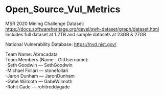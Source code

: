 # Open_Source_Vul_Metrics

MSR 2020 Mining Challenge Dataset: https://docs.softwareheritage.org/devel/swh-dataset/graph/dataset.html
  Includes full dataset at 1.2TB and sample datasets at 23GB & 27GB
  
National Vulnerability Database: https://nvd.nist.gov/

Team Name: Abracadata  
Team Members (Name - GitUsername): 
</br>
-Seth Goodwin — SethGoodwin </br>
-Michael Follari — stonefollari </br>
-Jaron Dunham — JaronDunham </br>
-Gabe Wilmoth — GabeWilmoth </br>
-Rohit Gade — rohitreddygade
